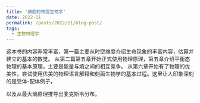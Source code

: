 ```yaml
---
title: '细胞的物理生物学'
date: 2022-11
permalink: /posts/2022/11/blog-post/
tags:
  - 生物物理学
---
```

这本书的内容非常丰富，第一篇主要从时空维度介绍生命现象的丰富内容，估算并建立的基本的数觉。
从第二篇第五章开始正式使用物理原理，第五章介绍平衡态物理的基本原理，主要是能量与熵之间的相互竞争。
从第六章开始有了物理的优美性，尝试使用优美的物理语言解释和刻画生物学的基本过程。这里让人印象深刻的是受体-配体例子，

以及从最大熵原理推导出麦克斯韦分布。
